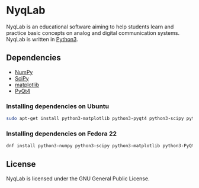 # NyqLab

NyqLab is an educational software aiming to help students learn and practice basic concepts on analog and digital communication systems.  NyqLab is written in [Python3](http://www.python.org/).

## Dependencies
* [NumPy](http://www.numpy.org/)
* [SciPy](http://www.scipy.org/)
* [matplotlib](http://matplotlib.org/)
* [PyQt4](http://www.riverbankcomputing.com/software/pyqt/)

### Installing dependencies on Ubuntu

```bash
sudo apt-get install python3-matplotlib python3-pyqt4 python3-scipy python3-numpy
```
### Installing dependencies on Fedora 22

```bash
dnf install python3-numpy python3-scipy python3-matplotlib python3-PyQt4 python3-matplotlib-qt4 python3-matplotlib-qt5
```

## License

NyqLab is licensed under the GNU General Public License.

